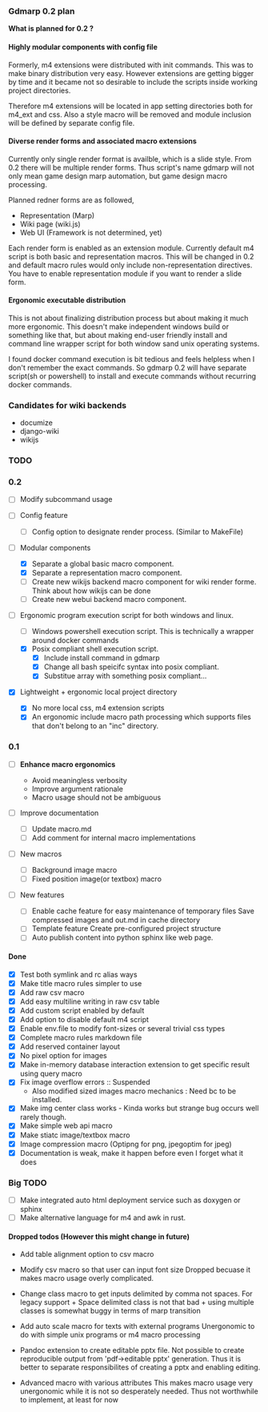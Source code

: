 ### Gdmarp 0.2 plan

**What is planned for 0.2 ?**

#### Highly modular components with config file

Formerly, m4 extensions were distributed with init commands. This was to make
binary distribution very easy. However extensions are getting bigger by time and
it became not so desirable to include the scripts inside working project
directories.

Therefore m4 extensions will be located in app setting directories both for
m4_ext and css. Also a style macro will be removed and module inclusion will be
defined by separate config file.

#### Diverse render forms and associated macro extensions

Currently only single render format is availble, which is a slide style. From
0.2 there will be multiple render forms. Thus script's name gdmarp will not only
mean game design marp automation, but game design macro processing.

Planned redner forms are as followed,

- Representation (Marp)
- Wiki page (wiki.js)
- Web UI (Framework is not determined, yet)

Each render form is enabled as an extension module. Currently default m4 script
is both basic and representation macros. This will be changed in 0.2 and default
macro rules would only include non-representation directives. You have to enable
representation module if you want to render a slide form.

#### Ergonomic executable distribution

This is not about finalizing distribution process but about making it much more
ergonomic. This doesn't make independent windows build or something like that,
but about making end-user friendly install and command line wrapper script for
both window sand unix operating systems.

I found docker command execution is bit tedious and feels helpless when I don't
remember the exact commands. So gdmarp 0.2 will have separate script(sh or
powershell) to install and execute commands without recurring docker commands.

### Candidates for wiki backends

- documize
- django-wiki
- wikijs

### TODO

### 0.2

* [ ] Modify subcommand usage

* [ ] Config feature
	* [ ] Config option to designate render process. (Similar to MakeFile)

* [ ] Modular components
	* [x] Separate a global basic macro component.
	* [x] Separate a representation macro component.
	* [ ] Create new wikijs backend macro component for wiki render forme.
	Think about how wikijs can be done 
	* [ ] Create new webui backend macro component.

* [ ] Ergonomic program execution script for both windows and linux.
	* [ ] Windows powershell execution script.
	This is technically a wrapper around docker commands
	* [x] Posix compliant shell execution script.
		* [x] Include install command in gdmarp
		* [x] Change all bash speicifc syntax into posix compliant.
		* [x] Substitue array with something posix compliant...

* [x] Lightweight + ergonomic local project directory
	* [x] No more local css, m4 extension scripts
	* [x] An ergonomic include macro path processing which supports files that don't belong to an "inc" directory.

### 0.1

* [ ] **Enhance macro ergonomics**
	- Avoid meaningless verbosity
	- Improve argument rationale
	- Macro usage should not be ambiguous

* [ ] Improve documentation
	* [ ] Update macro.md
	* [ ] Add comment for internal macro implementations

* [ ] New macros
	* [ ] Background image macro
	* [ ] Fixed position image(or textbox) macro

* [ ] New features
	* [ ] Enable cache feature for easy maintenance of temporary files 
	Save compressed images and out.md in cache directory
	* [ ] Template feature
	Create pre-configured project structure
	* [ ] Auto publish content into python sphinx like web page.

#### Done

* [x] Test both symlink and rc alias ways
* [x] Make title macro rules simpler to use
* [x] Add raw csv macro
* [x] Add easy multiline writing in raw csv table
* [x] Add custom script enabled by default
* [x] Add option to disable default m4 script
* [x] Enable env.file to modify font-sizes or several trivial css types
* [x] Complete macro rules markdown file
* [x] Add reserved container layout 
* [x] No pixel option for images
* [x] Make in-memory database interaction extension to get specific result using query macro
* [x] Fix image overflow errors :: Suspended
    - Also modified sized images macro mechanics : Need bc to be installed.
* [x] Make img center class works - Kinda works but strange bug occurs well rarely though.
* [x] Make simple web api macro
* [x] Make stiatc image/textbox macro
* [x] Image compression macro (Optipng for png, jpegoptim for jpeg)
* [x] Documentation is weak, make it happen before even I forget what it does

### Big TODO

* [ ] Make integrated auto html deployment service such as doxygen or sphinx
* [ ] Make alternative language for m4 and awk in rust.

#### Dropped todos (However this might change in future)

- Add table alignment option to csv macro 
- Modify csv macro so that user can input font size
Dropped becuase it makes macro usage overly complicated.

- Change class macro to get inputs delimited by comma not spaces.
For legacy support + Space delimited class is not that bad + using multiple
classes is somewhat buggy in terms of marp transition

- Add auto scale macro for texts with external programs
Unergonomic to do with simple unix programs or m4 macro processing

- Pandoc extension to create editable pptx file.
Not possible to create reproducible output from 'pdf->editable pptx' generation.
Thus it is better to separate responsibilites of creating a pptx and enabling editing.

- Advanced macro with various attributes
This makes macro usage very unergonomic while it is not so desperately needed.
Thus not worthwhile to implement, at least for now
